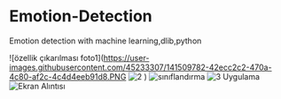 # Emotion-Detection
Emotion detection with machine learning,dlib,python


![özellik çıkarılması foto1](https://user-images.githubusercontent.com/45233307/141509782-42ecc2c2-470a-4c80-af2c-4c4d4eeb91d8.PNG
![2](https://user-images.githubusercontent.com/45233307/141509968-03ca1442-b7e4-4fa1-8425-228958682324.PNG)
)
![sınıflandırma](https://user-images.githubusercontent.com/45233307/141509988-e9ad29ca-c379-4642-8c06-7f2118732eb8.PNG)
![3](https://user-images.githubusercontent.com/45233307/141510004-7a5b6fe8-bd75-461f-869a-c6d118954fd5.PNG)
Uygulama 
![Ekran Alıntısı](https://user-images.githubusercontent.com/45233307/141510015-cafa5adc-d5a0-443f-a451-33148cbbe557.PNG)
